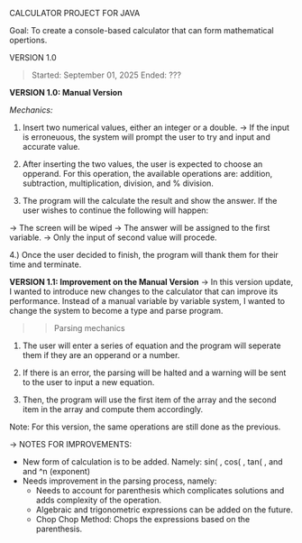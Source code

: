 CALCULATOR PROJECT FOR JAVA

Goal: To create a console-based calculator that can form mathematical opertions.

VERSION 1.0
> Started: September 01, 2025
> Ended: ???

**VERSION 1.0: Manual Version**

*Mechanics:*
1. Insert two numerical values, either an integer or a double.
-> If the input is erroneuous, the system will prompt the user to try and input and accurate value.

2. After inserting the two values, the user is expected to choose an opperand. For this operation, the available operations are: addition, subtraction, multiplication, division, and % division.

3. The program will the calculate the result and show the answer. If the user wishes to continue the following will happen:

-> The screen will be wiped
-> The answer will be assigned to the first variable.
-> Only the input of second value will procede.

4.) Once the user decided to finish, the program will thank them for their time and terminate.

**VERSION 1.1: Improvement on the Manual Version**
-> In this version update, I wanted to introduce new changes to the calculator that can improve its performance. Instead of a manual variable by variable system, I wanted to change the system to become a type and parse program.

>> Parsing mechanics
1. The user will enter a series of equation and the program will seperate them if they are an opperand or a number.

2. If there is an error, the parsing will be halted and a warning will be sent to the user to input a new equation.

3. Then, the program will use the first item of the array and the second item in the array and compute them accordingly.

Note: For this version, the same operations are still done as the previous.

-> NOTES FOR IMPROVEMENTS:
* New form of calculation is to be added. Namely: sin( , cos( , tan( , and and ^n (exponent)
* Needs improvement in the parsing process, namely:
  * Needs to account for parenthesis which complicates solutions and adds complexity of the operation.
  * Algebraic and trigonometric expressions can be added on the future.
  * Chop Chop Method: Chops the expressions based on the parenthesis.


